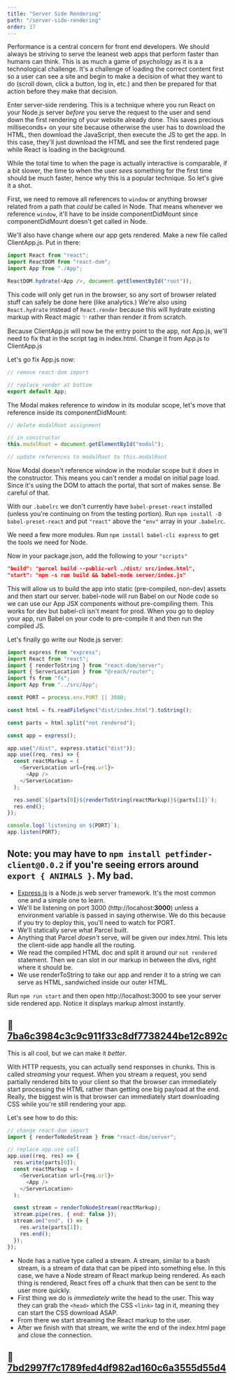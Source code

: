 ```yaml
---
title: "Server Side Rendering"
path: "/server-side-rendering"
order: 17
---
```


Performance is a central concern for front end developers. We should always be striving to serve the leanest web apps that perform faster than humans can think. This is as much a game of psychology as it is a a technological challenge. It's a challenge of loading the correct content first so a user can see a site and begin to make a decision of what they want to do (scroll down, click a button, log in, etc.) and then be prepared for that action before they make that decision.

Enter server-side rendering. This is a technique where you run React on your Node.js server _before_ you serve the request to the user and send down the first rendering of your website already done. This saves precious milliseconds+ on your site because otherwise the user has to download the HTML, then download the JavaScript, then execute the JS to get the app. In this case, they'll just download the HTML and see the first rendered page while React is loading in the background.

While the total time to when the page is actually interactive is comparable, if a bit slower, the time to when the user _sees_ something for the first time should be much faster, hence why this is a popular technique. So let's give it a shot.

First, we need to remove all references to `window` or anything browser related from a path that _could_ be called in Node. That means whenever we reference `window`, it'll have to be inside componentDidMount since componentDidMount doesn't get called in Node.

We'll also have change where our app gets rendered. Make a new file called ClientApp.js. Put in there:

```javascript
import React from "react";
import ReactDOM from "react-dom";
import App from "./App";

ReactDOM.hydrate(<App />, document.getElementById("root"));
```

This code will only get run in the browser, so any sort of browser related stuff can safely be done here (like analytics.) We're also using `React.hydrate` instead of `React.render` because this will hydrate existing markup with React magic ✨ rather than render it from scratch.

Because ClientApp.js will now be the entry point to the app, not App.js, we'll need to fix that in the script tag in index.html. Change it from App.js to ClientApp.js

Let's go fix App.js now:

```javascript
// remove react-dom import

// replace render at bottom
export default App;
```

The Modal makes reference to window in its modular scope, let's move that reference inside its componentDidMount:

```javascript
// delete modalRoot assignment

// in constructor
this.modalRoot = document.getElementById("modal");

// update references to modalRoot to this.modalRoot
```

Now Modal doesn't reference window in the modular scope but it _does_ in the constructor. This means you can't render a modal on initial page load. Since it's using the DOM to attach the portal, that sort of makes sense. Be careful of that.

With our `.babelrc` we don't currently have `babel-preset-react` installed (unless you're continuing on from the testing portion). Run `npm install -D babel-preset-react` and put `"react"` above the `"env"` array in your `.babelrc`.

We need a few more modules. Run `npm install babel-cli express` to get the tools we need for Node.

Now in your package.json, add the following to your `"scripts"`

```json
"build": "parcel build --public-url ./dist/ src/index.html",
"start": "npm -s run build && babel-node server/index.js"
```

This will allow us to build the app into static (pre-compiled, non-dev) assets and then start our server. babel-node will run Babel on our Node code so we can use our App JSX components without pre-compiling them. This works for dev but babel-cli isn't meant for prod. When you go to deploy your app, run Babel on your code to pre-compile it and then run the compiled JS.

Let's finally go write our Node.js server:

```javascript
import express from "express";
import React from "react";
import { renderToString } from "react-dom/server";
import { ServerLocation } from "@reach/router";
import fs from "fs";
import App from "../src/App";

const PORT = process.env.PORT || 3000;

const html = fs.readFileSync("dist/index.html").toString();

const parts = html.split("not rendered");

const app = express();

app.use("/dist", express.static("dist"));
app.use((req, res) => {
  const reactMarkup = (
    <ServerLocation url={req.url}>
      <App />
    </ServerLocation>
  );

  res.send(`${parts[0]}${renderToString(reactMarkup)}${parts[1]}`);
  res.end();
});

console.log(`listening on ${PORT}`);
app.listen(PORT);
```

## Note: you may have to `npm install petfinder-client@0.0.2` if you're seeing errors around `export { ANIMALS }`. My bad.

* [Express.js][ex] is a Node.js web server framework. It's the most common one and a simple one to learn.
* We'll be listening on port 3000 (http://locahost:**3000**) unless a environment variable is passed in saying otherwise. We do this because if you try to deploy this, you'll need to watch for PORT.
* We'll statically serve what Parcel built.
* Anything that Parcel _doesn't_ serve, will be given our index.html. This lets the client-side app handle all the routing.
* We read the compiled HTML doc and split it around our `not rendered` statement. Then we can slot in our markup in between the divs, right where it should be.
* We use renderToString to take our app and render it to a string we can serve as HTML, sandwiched inside our outer HTML.

Run `npm run start` and then open http://localhost:3000 to see your server side rendered app. Notice it displays markup almost instantly.

## 🌳 [7ba6c3984c3c9c911f33c8df7738244be12c892c](https://github.com/btholt/complete-intro-to-react-v4/commit/7ba6c3984c3c9c911f33c8df7738244be12c892c)

This is all cool, but we can make it _better_.

With HTTP requests, you can actually send responses in chunks. This is called _streaming_ your request. When you stream a request, you send partially rendered bits to your client so that the browser can immediately start processing the HTML rather than getting one big payload at the end. Really, the biggest win is that browser can immediately start downloading CSS while you're still rendering your app.

Let's see how to do this:

```javascript
// change react-dom import
import { renderToNodeStream } from "react-dom/server";

// replace app.use call
app.use((req, res) => {
  res.write(parts[0]);
  const reactMarkup = (
    <ServerLocation url={req.url}>
      <App />
    </ServerLocation>
  );

  const stream = renderToNodeStream(reactMarkup);
  stream.pipe(res, { end: false });
  stream.on("end", () => {
    res.write(parts[1]);
    res.end();
  });
});
```

* Node has a native type called a stream. A stream, similar to a bash stream, is a stream of data that can be piped into something else. In this case, we have a Node stream of React markup being rendered. As each thing is rendered, React fires off a chunk that then can be sent to the user more quickly.
* First thing we do is _immediately_ write the head to the user. This way they can grab the `<head>` which the CSS `<link>` tag in it, meaning they can start the CSS download ASAP.
* From there we start streaming the React markup to the user.
* After we finish with that stream, we write the end of the index.html page and close the connection.

## 🌳 [7bd2997f7c1789fed4df982ad160c6a3555d55d4](https://github.com/btholt/complete-intro-to-react-v4/commit/7bd2997f7c1789fed4df982ad160c6a3555d55d4)

[ex]: http://expressjs.com/

